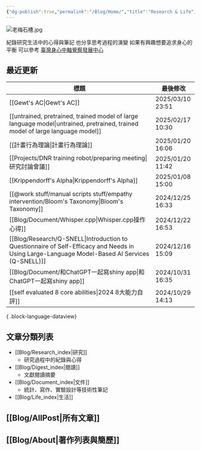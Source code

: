 ```yaml
---
{"dg-publish":true,"permalink":"/Blog/Home/","title":"Research & Life","contentClasses":"cards","tags":["blog","gardenEntry","gardenEntry"],"created":"2023-02-16T00:00:00.000Z","updated":"2024-05-17T10:41"}
---
```



![老梅石槽.jpg](/img/user/Blog/images/%E8%80%81%E6%A2%85%E7%9F%B3%E6%A7%BD.jpg)

紀錄研究生活中的心得與筆記
也分享思考過程的演變
如果有興趣想要追求身心的平衡
可以參考 [臺灣身心中軸覺察發展中心](https://bmaa.tw)

## 最近更新

| 標題                                                                                                                                               | 最後修改              |
| ------------------------------------------------------------------------------------------------------------------------------------------------ | ----------------- |
| [[Gewt's AC\|Gewt's AC]]                                                                                                                      | 2025/03/10  23:51 |
| [[untrained, pretrained, trained model of large language model\|untrained, pretrained, trained model of large language model]]                | 2025/02/17  10:30 |
| [[計畫行為理論\|計畫行為理論]]                                                                                                                            | 2025/01/20  16:06 |
| [[Projects/DNR training robot/preparing meeting\|研究討論會議]]                                                                                     | 2025/01/20  11:42 |
| [[Krippendorff's Alpha\|Krippendorff's Alpha]]                                                                                                | 2025/01/08  15:00 |
| [[@work stuff/manual scripts stuff/empathy intervention/Bloom's Taxonomy\|Bloom's Taxonomy]]                                                  | 2024/12/25  16:33 |
| [[Blog/Document/Whisper.cpp\|Whisper.cpp操作心得]]                                                                                                | 2024/12/22  16:53 |
| [[Blog/Research/Q-SNELL\|Introduction to Questionnaire of Self-Efficacy and Needs in Using Large-Language Model-Based AI Services (Q-SNELL)]] | 2024/12/16  15:09 |
| [[Blog/Document/和ChatGPT一起寫shiny app\|和ChatGPT一起寫shiny app]]                                                                                  | 2024/10/31  16:35 |
| [[self evaluated 8 core abilities\|2024 8大能力自評]]                                                                                              | 2024/10/29  14:13 |

{ .block-language-dataview}

## 文章分類列表

- [[Blog/Research_index\|研究]]
    - 研究過程中的紀錄與心得
- [[Blog/Digest_index\|閱讀]]
    - 文獻閱讀摘要
- [[Blog/Document_index\|文件]]
    - 統計、寫作、實驗設計等技術性筆記
- [[Blog/Life_index\|生活]]

## [[Blog/AllPost\|所有文章]]

## [[Blog/About\|著作列表與簡歷]]
